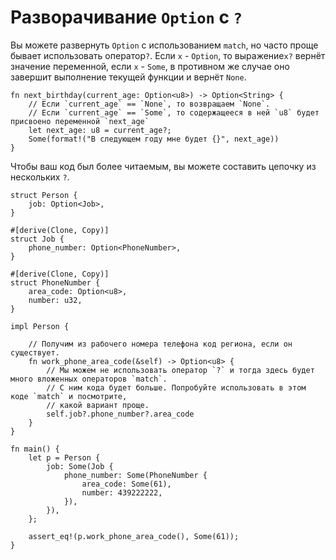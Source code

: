 # Разворачивание `Option` с `?`

Вы можете развернуть `Option` с использованием `match`, но часто проще бывает использовать 
оператор`?`. Если `x` - `Option`, то выражение`x?` вернёт 
значение переменной, если `x` - `Some`, в противном же случае оно завершит выполнение текущей функции и вернёт `None`.

```rust,editable
fn next_birthday(current_age: Option<u8>) -> Option<String> {
	// Если `current_age` == `None`, то возвращаем `None`.
	// Если `current_age` == `Some`, то содержащееся в ней `u8` будет присвоено переменной `next_age`
    let next_age: u8 = current_age?;
    Some(format!("В следующем году мне будет {}", next_age))
}
```

Чтобы ваш код был более читаемым, вы можете составить цепочку из нескольких `?`.

```rust,editable
struct Person {
    job: Option<Job>,
}

#[derive(Clone, Copy)]
struct Job {
    phone_number: Option<PhoneNumber>,
}

#[derive(Clone, Copy)]
struct PhoneNumber {
    area_code: Option<u8>,
    number: u32,
}

impl Person {
    
    // Получим из рабочего номера телефона код региона, если он существует.
    fn work_phone_area_code(&self) -> Option<u8> {
        // Мы можем не использовать оператор `?` и тогда здесь будет много вложенных операторов `match`.
        // С ним кода будет больше. Попробуйте использовать в этом коде `match` и посмотрите,
        // какой вариант проще.
        self.job?.phone_number?.area_code
    }
}

fn main() {
    let p = Person {
        job: Some(Job {
            phone_number: Some(PhoneNumber {
                area_code: Some(61),
                number: 439222222,
            }),
        }),
    };

    assert_eq!(p.work_phone_area_code(), Some(61));
}
```
